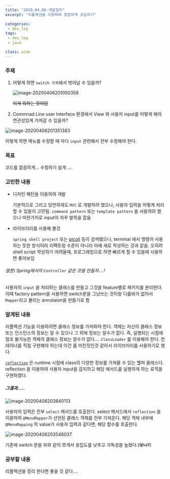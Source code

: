 ```yaml
---
title: "2020.04.06-개발일지"
excerpt: "리플렉션을 이용하여 깔끔하게 코딩하기"

categories:
 - dev_log
tags:
 - dev_log
 - java

class: wide
---
```




### 주제

1. 어떻게 하면 `switch 지옥`에서 벗어날 수 있을까?

   ![image-20200406201050358]({{site.baseurl}}/assets/img/2020-04-06-dev-log-1.png)

    ~~이게 뭐하는 짓이람~~

2. Commnad Line user Interface 환경에서 View 와 사용자 input를 어떻게 해야 연관성있게 가져갈 수 있을까?

![image-20200406201351383]({{site.baseurl}}/assets/img/2020-04-06-dev-log-2.png)

이렇게 하면 메뉴를 수정할 때 마다 `input` 관련해서 전부 수정해야 한다.

### 목표

코드를 깔끔하게... 수정하기 쉽게 ....



### 고민한 내용

- 디자인 패턴을 이용하여 개발

  기본적으로 그리고 당연하게도 `MVC` 로 개발하려 했으나, 사용자 입력을 어떻게 처리할 수 있을지 고민됨. `command pattern` 또는 `template pattern` 을 사용하려 했으나 마찬가지로 input이 자꾸 발목을 잡음



- 라이브러리를 사용해 볼것

  `spring shell project` 또는 [picoli](https://picocli.info/) 등이 검색됐으나, terminal 에서 명령어 사용하는 듯한 방식이라 리팩토링 수준이 아니라 아예 새로 작성하는 것과 같음. 오히려 shell script 작성하기 어려울때, 프로그래밍으로 하면 빠르게 할 수 있을때 사용하면 좋아보임



###### 결론) Spring에서의 `Controller` 같은 것을 만들자....!

사용자의 `input` 을 처리하는 클래스를 만들고 그것을 feature별로 패키지를 분리한다. 이때 factory pattern을 사용하면 switch문을 그냥쓰는 것이랑 다를바가 없어서 `Mapper`라고 불리는 annotaion을 만들기로 함 



### 알게된 내용

리플렉션 기능을 이용하려면 클래스 정보를 가져와야 한다. 객체는 자신의 클래스 정보 또는 인스턴스의 정보는 알 수 있으나 그 외에 정보는 알수가 없다. 즉, 실행되는 시점에 참조 불가능한 객체의 클래스 정보는 알수가 없다.... `ClassLoader` 를 이용해야 한다. 컨테이너를 직접 구현해야 하는데 이건 좀 미친짓인것 같아서 라이브러리를 사용하기로 했다. 



[`reflection`](https://github.com/ronmamo/reflections) 은 runtime 시점에 class의 다양한 정보를 가져올 수 있는 헬퍼 클래스다. reflection 을 이용하여 사용자 input을 감지하고 해당 메서드를 실행하게 하는 로직을 구현하였다.



##### 그결과.....

![image-20200406203840113]({{site.baseurl}}/assets/img/2020-04-06-dev-log-4.png)

사용자의 입력은 전부 `select` 메서드를 호출한다. select 메서드에서 `reflection` 을 이용하여   `@MenuMapper`가 선언된 클래스 객체를 전부 가져온다. 해당 객체 내부에 `@MenuMapping` 의 value가 사용자 입력과 같다면, 해당 함수를 호출한다.



![image-20200406203546037]({{site.baseurl}}/assets/img/2020-04-06-dev-log-3.png)

기존에 switch 문을 위와 같이 쪼개서 응집도를 낮추고 가독성을 높혔다.(~~맞나?~~) 



### 공부할 내용

리플렉션을 정리 한다면 좋을 것 같다....



